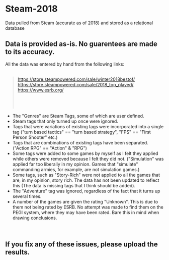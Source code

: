 # Steam-2018
Data pulled from Steam (accurate as of 2018) and stored as a relational database
<br>
## Data is provided as-is. No guarentees are made to its accuracy.
All the data was entered by hand from the following links:
<br><br>
> https://store.steampowered.com/sale/winter2018bestof/  
> https://store.steampowered.com/sale/2018_top_played/  
> https://www.esrb.org/  
<br><br><br>
* The "Genres" are Steam Tags, some of which are user defined.  
* Steam tags that only turned up once were ignored.  
* Tags that were variations of existing tags were incorporated into a single tag ("turn based tactics" == "turn based strategy", "FPS" == "First Person Shooter" etc.)  
* Tags that are combinations of existing tags have been separated. ("Action RPG" == "Action" & "RPG")
* Some tags were added to some games by myself as I felt they applied while others were removed because I felt they did not. ("Simulation" was applied far too liberally in my opinion. Games that "simulate" commanding armies, for example, are not simulation games.)  
* Some tags, such as "Story-Rich" were not applied to all the games that are, in my opinion, story rich. The data has not been updated to reflect this (The data is missing tags that I think should be added).  
* The "Adventure" tag was ignored, regardless of the fact that it turns up several times.  
* A number of the games are given the rating "Unknown". This is due to them not being rated by ESRB. No attempt was made to find them on the PEGI system, where they may have been rated. Bare this in mind when drawing conclusions.
<br><br><br>
## If you fix any of these issues, please upload the results.
